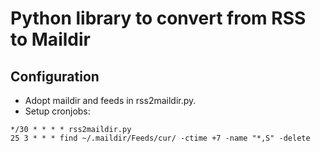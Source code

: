 # Python library to convert from RSS to Maildir

## Configuration

- Adopt maildir and feeds in rss2maildir.py.
- Setup cronjobs:

```
*/30 * * * * rss2maildir.py
25 3 * * * find ~/.maildir/Feeds/cur/ -ctime +7 -name "*,S" -delete
```

